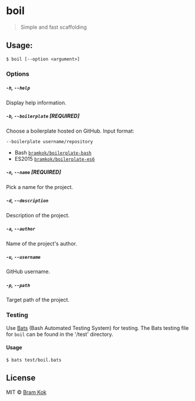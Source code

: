 # boil

> Simple and fast scaffolding

## Usage:

```
$ boil [--option <argument>]
```

### Options

##### `-h`, `--help`

Display help information.

##### `-b`, `--boilerplate` **[REQUIRED]**

Choose a boilerplate hosted on GitHub. Input format:

`--boilerplate username/repository`

* Bash [`bramkok/boilerplate-bash`](https://github.com/bramkok/boilerplate-bash)
* ES2015 [`bramkok/boilerplate-es6`](https://github.com/bramkok/boilerplate-es6)

##### `-n`, `--name` **[REQUIRED]**

Pick a name for the project.

##### `-d`, `--description`

Description of the project.

##### `-a`, `--author`

Name of the project's author.

##### `-u`, `--username`

GitHub username.

##### `-p`, `--path`

Target path of the project.

### Testing

Use [Bats](https://github.com/sstephenson/bats) (Bash Automated Testing System)
for testing. The Bats testing file for `boil` can be found in the '/test'
directory.

#### Usage

```
$ bats test/boil.bats
```

## License

MIT © [Bram Kok](https://bramkok.com)
